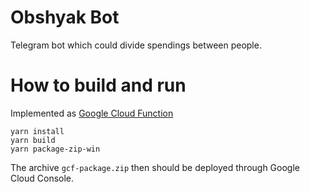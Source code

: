 # Obshyak Bot

Telegram bot which could divide spendings between people.

# How to build and run

Implemented as [Google Cloud Function](https://cloud.google.com/functions/)

```
yarn install
yarn build
yarn package-zip-win
```

The archive `gcf-package.zip` then should be deployed through Google Cloud Console.
